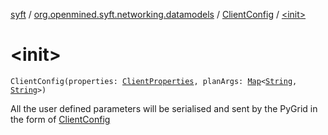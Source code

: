 [syft](../../index.md) / [org.openmined.syft.networking.datamodels](../index.md) / [ClientConfig](index.md) / [&lt;init&gt;](./-init-.md)

# &lt;init&gt;

`ClientConfig(properties: `[`ClientProperties`](../-client-properties/index.md)`, planArgs: `[`Map`](https://kotlinlang.org/api/latest/jvm/stdlib/kotlin.collections/-map/index.html)`<`[`String`](https://kotlinlang.org/api/latest/jvm/stdlib/kotlin/-string/index.html)`, `[`String`](https://kotlinlang.org/api/latest/jvm/stdlib/kotlin/-string/index.html)`>)`

All the user defined parameters will be serialised and sent by the PyGrid in the form of [ClientConfig](index.md)

